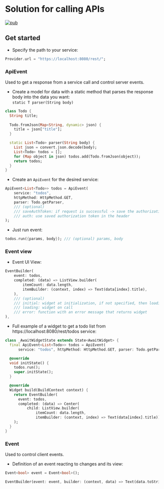 # Solution for calling APIs
[![pub](https://img.shields.io/pub/v/api_event.svg)](https://pub.dev/packages/api_event)
## Get started
* Specify the path to your service:
```dart
Provider.url = "https://localhost:8080/rest/";
```

### ApiEvent
Used to get a response from a service call and control server events.
* Create a model for data with a static method that parses the response body into the data you want:<br>
```static T parser(String body)```
```dart
class Todo {
  String title;
  
  Todo.fromJson(Map<String, dynamic> json) {
    title = json["title"];
  }

  static List<Todo> parser(String body) {
    List json = convert.json.decode(body);
    List<Todo> todos = [];
    for (Map object in json) todos.add(Todo.fromJson(object));
    return todos;
  }
}
```
* Create an ```ApiEvent``` for the desired service:
```dart
ApiEvent<List<Todo>> todos = ApiEvent(
    service: "todos", 
    httpMethod: HttpMethod.GET, 
    parser: Todo.getParser,
    /// (optional)
    /// saveAuthToken: if request is successful -> save the authorization token from the cookie,
    /// auth: use saved authorization token in the header
);
```

* Just run event:
```dart
todos.run({params, body}); /// (optional) params, body
```

### Event view

* Event UI View:
```dart
EventBuilder(
    event: todos,
    completed: (data) => ListView.builder(
        itemCount: data.length,
        itemBuilder: (context, index) => Text(data[index].title),
    ),
    /// (optional)
    /// initial: widget at initialization, if not specified, then loading
    /// loading: widget on call
    /// error: function with an error message that returns widget
),
```

* Full example of a widget to get a todo list from https://localhost:8080/rest/todos service:
```dart
class _AwaitWidgetState extends State<AwaitWidget> {
  final ApiEvent<List<Todo>> todos = ApiEvent(
      service: "todos", httpMethod: HttpMethod.GET, parser: Todo.getParser);

  @override
  void initState() {
    todos.run();
    super.initState();
  }

  @override
  Widget build(BuildContext context) {
    return EventBuilder(
      event: todos,
      completed: (data) => Center(
          child: ListView.builder(
              itemCount: data.length,
              itemBuilder: (context, index) => Text(data[index].title))),
    );
  }
}
```

### Event
Used to control client events.

* Definition of an event reacting to changes and its view:
```dart
Event<bool> event = Event<bool>();
```
```dart
EventBuilder(event: event, builder: (context, data) => Text(data.toString()))
```
